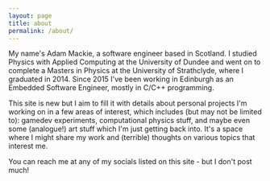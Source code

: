 ```yaml
---
layout: page
title: about
permalink: /about/
---
```


My name's Adam Mackie, a software engineer based in Scotland. I studied Physics with Applied Computing at the University of Dundee and went on to complete a Masters in Physics at the University of Strathclyde, where I graduated in 2014. Since 2015 I've been working in Edinburgh as an Embedded Software Engineer, mostly in C/C++ programming.

This site is new but I aim to fill it with details about personal projects I'm working on in a few areas of interest, which includes (but may not be limited to): gamedev experiments, computational physics stuff, and maybe even some (analogue!) art stuff which I'm just getting back into. It's a space where I might share my work and (terrible) thoughts on various topics that interest me.

You can reach me at any of my socials listed on this site - but I don't post much!